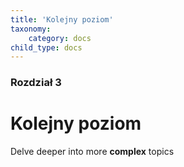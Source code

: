 ```yaml
---
title: 'Kolejny poziom'
taxonomy:
    category: docs
child_type: docs
---
```


### Rozdział 3

# Kolejny poziom

Delve deeper into more **complex** topics
